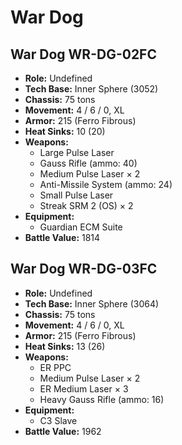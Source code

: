 # War Dog
## War Dog WR-DG-02FC
- **Role:** Undefined
- **Tech Base:** Inner Sphere (3052)
- **Chassis:** 75 tons
- **Movement:** 4 / 6 / 0, XL
- **Armor:** 215 (Ferro Fibrous)
- **Heat Sinks:** 10 (20)
- **Weapons:**
  - Large Pulse Laser
  - Gauss Rifle (ammo: 40)
  - Medium Pulse Laser × 2
  - Anti-Missile System (ammo: 24)
  - Small Pulse Laser
  - Streak SRM 2 (OS) × 2
- **Equipment:**
  - Guardian ECM Suite
- **Battle Value:** 1814

## War Dog WR-DG-03FC
- **Role:** Undefined
- **Tech Base:** Inner Sphere (3064)
- **Chassis:** 75 tons
- **Movement:** 4 / 6 / 0, XL
- **Armor:** 215 (Ferro Fibrous)
- **Heat Sinks:** 13 (26)
- **Weapons:**
  - ER PPC
  - Medium Pulse Laser × 2
  - ER Medium Laser × 3
  - Heavy Gauss Rifle (ammo: 16)
- **Equipment:**
  - C3 Slave
- **Battle Value:** 1962

